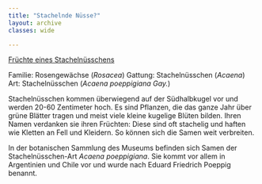 ```yaml
---
title: "Stachelnde Nüsse?"
layout: archive
classes: wide

---
```


[Früchte eines Stachelnüsschens](/img/thumbs/Stachelnuesschen_thumb.jpg)

Familie: Rosengewächse (*Rosacea*)
Gattung: Stachelnüsschen (*Acaena*)
Art: Stachelnüsschen (*Acaena poeppigiana Gay.*)


Stachelnüsschen kommen überwiegend auf der Südhalbkugel vor und werden 20-60 Zentimeter hoch. Es sind Pflanzen, die das ganze Jahr über grüne Blätter tragen und meist viele kleine kugelige Blüten bilden. Ihren Namen verdanken sie ihren Früchten: Diese sind oft stachelig und haften wie Kletten an Fell und Kleidern. So können sich die Samen weit verbreiten.

In der botanischen Sammlung des Museums befinden sich Samen der Stachelnüsschen-Art *Acaena poeppigiana*. Sie kommt vor allem in Argentinien und Chile vor und wurde nach Eduard Friedrich Poeppig benannt.
